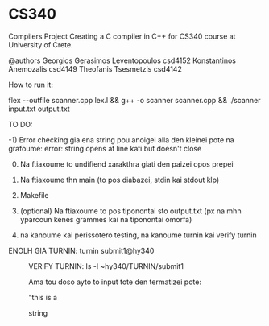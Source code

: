 # CS340
Compilers Project
Creating a C compiler in C++ for CS340 course at University of Crete.

@authors      Georgios Gerasimos Leventopoulos csd4152     Konstantinos Anemozalis csd4149   Theofanis Tsesmetzis csd4142

How to run it:

flex --outfile scanner.cpp lex.l && g++ -o scanner scanner.cpp && ./scanner input.txt output.txt

TO DO:

-1) Error checking gia ena string pou anoigei alla den kleinei pote    na grafoume: error: string opens at line kati but doesn't close

0) Na ftiaxoume to undifiend xarakthra giati den paizei opos prepei

1) Na ftiaxoume thn main (to pos diabazei, stdin kai stdout klp)

2) Makefile

3) (optional) Na ftiaxoume to pos tiponontai sto output.txt (px na mhn yparcoun kenes grammes kai na tiponontai omorfa)


5) na kanoume kai perissotero testing, na kanoume turnin kai verify turnin

ENOLH GIA TURNIN:                 turnin submit1@hy340 <dir>

VERIFY TURNIN:                    ls -l ~hy340/TURNIN/submit1



Ama tou doso ayto to input tote den termatizei pote:

"this is a


 string 